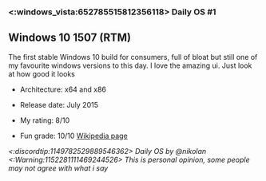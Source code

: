 ### <:windows_vista:652785515812356118> Daily OS #1
## Windows 10 1507 (RTM)
The first stable Windows 10 build for consumers, full of bloat but still one of my favourite windows versions to this day. I love the amazing ui. Just look at how good it looks
- Architecture: x64 and x86
- Release date: July 2015
  
- My rating: 8/10
- Fun grade: 10/10
[Wikipedia page](<https://en.m.wikipedia.org/wiki/Windows_10_(original_release)>)

*<:discordtip:1149782529889546362> Daily OS by @nikolan*
*<:Warning:1152281111469244526> This is personal opinion, some people may not agree with what i say*
